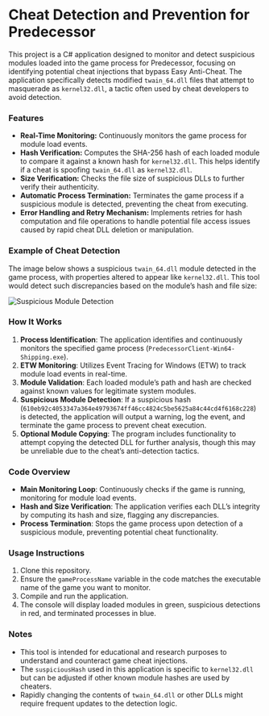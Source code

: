 # Cheat Detection and Prevention for Predecessor 

This project is a C# application designed to monitor and detect suspicious modules loaded into the game process for Predecessor, focusing on identifying potential cheat injections that bypass Easy Anti-Cheat. The application specifically detects modified `twain_64.dll` files that attempt to masquerade as `kernel32.dll`, a tactic often used by cheat developers to avoid detection.

### Features
- **Real-Time Monitoring:** Continuously monitors the game process for module load events.
- **Hash Verification:** Computes the SHA-256 hash of each loaded module to compare it against a known hash for `kernel32.dll`. This helps identify if a cheat is spoofing `twain_64.dll` as `kernel32.dll`.
- **Size Verification:** Checks the file size of suspicious DLLs to further verify their authenticity.
- **Automatic Process Termination:** Terminates the game process if a suspicious module is detected, preventing the cheat from executing.
- **Error Handling and Retry Mechanism:** Implements retries for hash computation and file operations to handle potential file access issues caused by rapid cheat DLL deletion or manipulation.

### Example of Cheat Detection
The image below shows a suspicious `twain_64.dll` module detected in the game process, with properties altered to appear like `kernel32.dll`. This tool would detect such discrepancies based on the module’s hash and file size:

![Suspicious Module Detection](https://cdn.discordapp.com/attachments/1120891011581874237/1305179346528370778/wmokFRq.png?ex=6732167d&is=6730c4fd&hm=9aa4acb997a0a37e5c5cf25664e43b1ad526ae0bc51958efe642a8d62c11b477&)

### How It Works
1. **Process Identification**: The application identifies and continuously monitors the specified game process (`PredecessorClient-Win64-Shipping.exe`).
2. **ETW Monitoring**: Utilizes Event Tracing for Windows (ETW) to track module load events in real-time.
3. **Module Validation**: Each loaded module’s path and hash are checked against known values for legitimate system modules.
4. **Suspicious Module Detection**: If a suspicious hash (`610eb92c4053347a364e49793674ff46cc4824c5be5625a84c44cd4f6168c228`) is detected, the application will output a warning, log the event, and terminate the game process to prevent cheat execution.
5. **Optional Module Copying**: The program includes functionality to attempt copying the detected DLL for further analysis, though this may be unreliable due to the cheat’s anti-detection tactics.

### Code Overview
- **Main Monitoring Loop**: Continuously checks if the game is running, monitoring for module load events.
- **Hash and Size Verification**: The application verifies each DLL’s integrity by computing its hash and size, flagging any discrepancies.
- **Process Termination**: Stops the game process upon detection of a suspicious module, preventing potential cheat functionality.
  
### Usage Instructions
1. Clone this repository.
2. Ensure the `gameProcessName` variable in the code matches the executable name of the game you want to monitor.
3. Compile and run the application.
4. The console will display loaded modules in green, suspicious detections in red, and terminated processes in blue.

### Notes
- This tool is intended for educational and research purposes to understand and counteract game cheat injections.
- The `suspiciousHash` used in this application is specific to `kernel32.dll` but can be adjusted if other known module hashes are used by cheaters.
- Rapidly changing the contents of `twain_64.dll` or other DLLs might require frequent updates to the detection logic.
